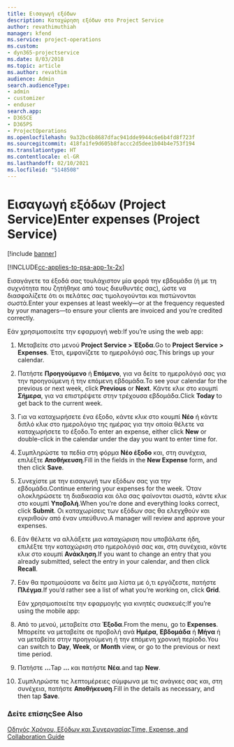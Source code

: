 ```yaml
---
title: Εισαγωγή εξόδων
description: Καταχώρηση εξόδων στο Project Service
author: revathimuthiah
manager: kfend
ms.service: project-operations
ms.custom:
- dyn365-projectservice
ms.date: 8/03/2018
ms.topic: article
ms.author: revathim
audience: Admin
search.audienceType:
- admin
- customizer
- enduser
search.app:
- D365CE
- D365PS
- ProjectOperations
ms.openlocfilehash: 9a32bc6b8687dfac941dde9944c6e6b4fd8f723f
ms.sourcegitcommit: 418fa1fe9d605b8faccc2d5dee1b04b4e753f194
ms.translationtype: HT
ms.contentlocale: el-GR
ms.lasthandoff: 02/10/2021
ms.locfileid: "5148508"
---
```

# <a name="enter-expenses-project-service"></a><span data-ttu-id="54499-103">Εισαγωγή εξόδων (Project Service)</span><span class="sxs-lookup"><span data-stu-id="54499-103">Enter expenses (Project Service)</span></span>

[!include [banner](../includes/psa-now-project-operations.md)]

[!INCLUDE[cc-applies-to-psa-app-1x-2x](../includes/cc-applies-to-psa-app-1x-2x.md)]

<span data-ttu-id="54499-104">Εισαγάγετε τα έξοδά σας τουλάχιστον μία φορά την εβδομάδα (ή με τη συχνότητα που ζητήθηκε από τους διευθυντές σας), ώστε να διασφαλίζετε ότι οι πελάτες σας τιμολογούνται και πιστώνονται σωστά.</span><span class="sxs-lookup"><span data-stu-id="54499-104">Enter your expenses at least weekly—or at the frequency requested by your managers—to ensure your clients are invoiced and you’re credited correctly.</span></span>  
  
 <span data-ttu-id="54499-105">Εάν χρησιμοποιείτε την εφαρμογή web:</span><span class="sxs-lookup"><span data-stu-id="54499-105">If you’re using the web app:</span></span>  
  
1. <span data-ttu-id="54499-106">Μεταβείτε στο μενού **Project Service > Έξοδα**.</span><span class="sxs-lookup"><span data-stu-id="54499-106">Go to **Project Service > Expenses**.</span></span> <span data-ttu-id="54499-107">Έτσι, εμφανίζετε το ημερολόγιό σας.</span><span class="sxs-lookup"><span data-stu-id="54499-107">This brings up your calendar.</span></span>  
  
2. <span data-ttu-id="54499-108">Πατήστε **Προηγούμενο** ή **Επόμενο**, για να δείτε το ημερολόγιό σας για την προηγούμενη ή την επόμενη εβδομάδα.</span><span class="sxs-lookup"><span data-stu-id="54499-108">To see your calendar for the previous or next week, click **Previous** or **Next**.</span></span> <span data-ttu-id="54499-109">Κάντε κλικ στο κουμπί **Σήμερα**, για να επιστρέψετε στην τρέχουσα εβδομάδα.</span><span class="sxs-lookup"><span data-stu-id="54499-109">Click **Today** to get back to the current week.</span></span>  
  
3. <span data-ttu-id="54499-110">Για να καταχωρήσετε ένα έξοδο, κάντε κλικ στο κουμπί **Νέο** ή κάντε διπλό κλικ στο ημερολόγιο της ημέρας για την οποία θέλετε να καταχωρήσετε το έξοδο.</span><span class="sxs-lookup"><span data-stu-id="54499-110">To enter an expense, either click **New** or double-click in the calendar under the day you want to enter time for.</span></span>  
  
4. <span data-ttu-id="54499-111">Συμπληρώστε τα πεδία στη φόρμα **Νέο έξοδο** και, στη συνέχεια, επιλέξτε **Αποθήκευση**.</span><span class="sxs-lookup"><span data-stu-id="54499-111">Fill in the fields in the **New Expense** form, and then click **Save**.</span></span>  
  
5. <span data-ttu-id="54499-112">Συνεχίστε με την εισαγωγή των εξόδων σας για την εβδομάδα.</span><span class="sxs-lookup"><span data-stu-id="54499-112">Continue entering your expenses for the week.</span></span> <span data-ttu-id="54499-113">Όταν ολοκληρώσετε τη διαδικασία και όλα σας φαίνονται σωστά, κάντε κλικ στο κουμπί **Υποβολή**.</span><span class="sxs-lookup"><span data-stu-id="54499-113">When you’re done and everything looks correct, click **Submit**.</span></span> <span data-ttu-id="54499-114">Οι καταχωρίσεις των εξόδων σας θα ελεγχθούν και εγκριθούν από έναν υπεύθυνο.</span><span class="sxs-lookup"><span data-stu-id="54499-114">A manager will review and approve your expenses.</span></span>  
  
6. <span data-ttu-id="54499-115">Εάν θέλετε να αλλάξετε μια καταχώριση που υποβάλατε ήδη, επιλέξτε την καταχώριση στο ημερολόγιό σας και, στη συνέχεια, κάντε κλικ στο κουμπί **Ανάκληση**.</span><span class="sxs-lookup"><span data-stu-id="54499-115">If you want to change an entry that you already submitted, select the entry in your calendar, and then click **Recall**.</span></span>  
  
7. <span data-ttu-id="54499-116">Εάν θα προτιμούσατε να δείτε μια λίστα με ό,τι εργάζεστε, πατήστε **Πλέγμα**.</span><span class="sxs-lookup"><span data-stu-id="54499-116">If you’d rather see a list of what you’re working on, click **Grid**.</span></span>  
  
   <span data-ttu-id="54499-117">Εάν χρησιμοποιείτε την εφαρμογής για κινητές συσκευές:</span><span class="sxs-lookup"><span data-stu-id="54499-117">If you’re using the mobile app:</span></span>  
  
8. <span data-ttu-id="54499-118">Από το μενού, μεταβείτε στα **Έξοδα**.</span><span class="sxs-lookup"><span data-stu-id="54499-118">From the menu, go to **Expenses**.</span></span>     <span data-ttu-id="54499-119">Μπορείτε να μεταβείτε σε προβολή ανά **Ημέρα**, **Εβδομάδα** ή **Μήνα** ή να μεταβείτε στην προηγούμενη ή την επόμενη χρονική περίοδο.</span><span class="sxs-lookup"><span data-stu-id="54499-119">You can switch to **Day**, **Week**, or **Month** view, or go to the previous or next time period.</span></span>  
  
9. <span data-ttu-id="54499-120">Πατήστε **…**</span><span class="sxs-lookup"><span data-stu-id="54499-120">Tap **…**</span></span> <span data-ttu-id="54499-121">και πατήστε **Νέα**.</span><span class="sxs-lookup"><span data-stu-id="54499-121">and tap **New**.</span></span>  
  
10. <span data-ttu-id="54499-122">Συμπληρώστε τις λεπτομέρειες σύμφωνα με τις ανάγκες σας και, στη συνέχεια, πατήστε **Αποθήκευση**.</span><span class="sxs-lookup"><span data-stu-id="54499-122">Fill in the details as necessary, and then tap **Save**.</span></span>  
  
### <a name="see-also"></a><span data-ttu-id="54499-123">Δείτε επίσης</span><span class="sxs-lookup"><span data-stu-id="54499-123">See Also</span></span>  
 [<span data-ttu-id="54499-124">Οδηγός Χρόνου, Εξόδων και Συνεργασίας</span><span class="sxs-lookup"><span data-stu-id="54499-124">Time, Expense, and Collaboration Guide</span></span>](../psa/time-expense-collaboration-guide.md)
